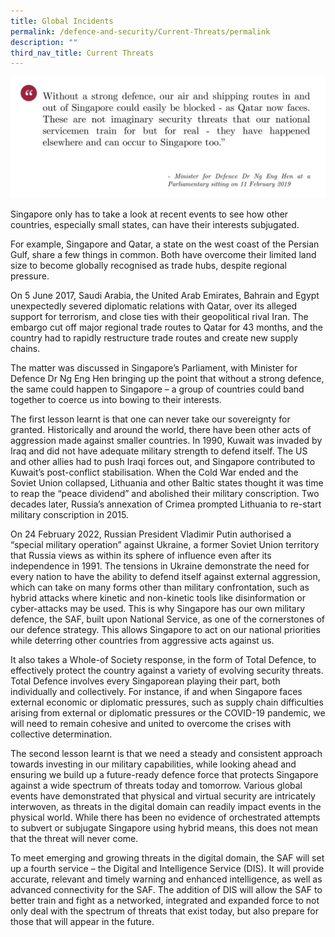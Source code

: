 ```yaml
---
title: Global Incidents
permalink: /defence-and-security/Current-Threats/permalink
description: ""
third_nav_title: Current Threats
---
```

![](/images/Defence/Defence%205.jpg)

Singapore only has to take a look at recent events to see how other countries, especially small states, can have their interests subjugated. 

For example, Singapore and Qatar, a state on the west coast of the Persian Gulf, share a few things in common. Both have overcome their limited land size to become globally recognised as trade hubs, despite regional pressure. 

On 5 June 2017, Saudi Arabia, the United Arab Emirates, Bahrain and Egypt unexpectedly severed diplomatic relations with Qatar, over its alleged support for terrorism, and close ties with their geopolitical rival Iran. The embargo cut off major regional trade routes to Qatar for 43 months, and the country had to rapidly restructure trade routes and create new supply chains.

The matter was discussed in Singapore’s Parliament, with Minister for Defence Dr Ng Eng Hen bringing up the point that without a strong defence, the same could happen to Singapore – a group of countries could band together to coerce us into bowing to their interests. 

The first lesson learnt is that one can never take our sovereignty for granted. Historically and around the world, there have been other acts of aggression made against smaller countries. In 1990, Kuwait was invaded by Iraq and did not have adequate military strength to defend itself. The US and other allies had to push Iraqi forces out, and Singapore contributed to Kuwait’s post-conflict stabilisation. When the Cold War ended and the Soviet Union collapsed, Lithuania and other Baltic states thought it was time to reap the “peace dividend” and abolished their military conscription. Two decades later, Russia’s annexation of Crimea prompted Lithuania to re-start military conscription in 2015. 

On 24 February 2022, Russian President Vladimir Putin authorised a “special military operation” against Ukraine, a former Soviet Union territory that Russia views as within its sphere of influence even after its independence in 1991.  The tensions in Ukraine demonstrate the need for every nation to have the ability to defend itself against external aggression, which can take on many forms other than military confrontation, such as hybrid attacks where kinetic and non-kinetic tools like disinformation or cyber-attacks may be used. This is why Singapore has our own military defence, the SAF, built upon National Service, as one of the cornerstones of our defence strategy. This allows Singapore to act on our national priorities while deterring other countries from aggressive acts against us. 

It also takes a Whole-of Society response, in the form of Total Defence, to effectively protect the country against a variety of evolving security threats. Total Defence involves every Singaporean playing their part, both individually and collectively. For instance, if and when Singapore faces external economic or diplomatic pressures, such as supply chain difficulties arising from external or diplomatic pressures or the COVID-19 pandemic, we will need to remain cohesive and united to overcome the crises with collective determination.

The second lesson learnt is that we need a steady and consistent approach towards investing in our military capabilities, while looking ahead and ensuring we build up a future-ready defence force that protects Singapore against a wide spectrum of threats today and tomorrow. Various global events have demonstrated that physical and virtual security are intricately interwoven, as threats in the digital domain can readily impact events in the physical world. While there has been no evidence of orchestrated attempts to subvert or subjugate Singapore using hybrid means, this does not mean that the threat will never come. 

To meet emerging and growing threats in the digital domain, the SAF will set up a fourth service – the Digital and Intelligence Service (DIS). It will provide accurate, relevant and timely warning and enhanced intelligence, as well as advanced connectivity for the SAF. The addition of DIS will allow the SAF to better train and fight as a networked, integrated and expanded force to not only deal with the spectrum of threats that exist today, but also prepare for those that will appear in the future.